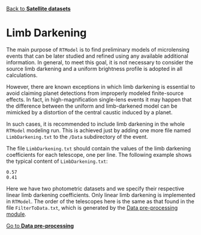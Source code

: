 [Back to **Satellite datasets**](Satellite.md)

# Limb Darkening

The main purpose of `RTModel` is to find preliminary models of microlensing events that can be later studied and refined using any available additional information. In general, to meet this goal, it is not necessary to consider the source limb darkening and a uniform brightness profile is adopted in all calculations.

However, there are known exceptions in which limb darkening is essential to avoid claiming planet detections from improperly modeled finite-source effects. In fact, in high-magnification single-lens events it may happen that the difference between the uniform and limb-darkened model can be mimicked by a distortion of the central caustic induced by a planet.

In such cases, it is recommended to include limb darkening in the whole `RTModel` modeling run. This is achieved just by adding one more file named `LimbDarkening.txt` to the `/Data` subdirectory of the event.

The file `LimbDarkening.txt` should contain the values of the limb darkening coefficients for each telescope, one per line. The following example shows the typical content of `LimbDarkening.txt`:
```
0.57
0.41
```

Here we have two photometric datasets and we specify their respective linear limb darkening coefficients. Only linear limb darkening is implemented in `RTModel`. The order of the telescopes here is the same as that found in the file `FilterToData.txt`, which is generated by the [Data pre-processing module](DataPreprocessing.md).

[Go to **Data pre-processing**](DataPreprocessing.md)
